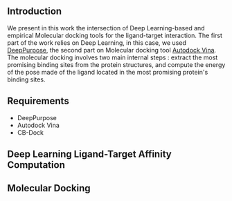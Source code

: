 ## Introduction
We present in this work the intersection of Deep Learning-based and empirical Molecular docking tools for the ligand-target interaction. The first part of the work relies on Deep Learning, in this case, we used [DeepPurpose](https://github.com/kexinhuang12345/DeepPurpose), the second part on Molecular docking tool [Autodock Vina](http://vina.scripps.edu/). The molecular docking involves two main internal steps : extract the most promising binding sites from the protein structures, and compute the energy of the pose made of the ligand located in the most promising protein's binding sites. 
## Requirements
* DeepPurpose
* Autodock Vina
* CB-Dock

## Deep Learning Ligand-Target Affinity Computation

## Molecular Docking
